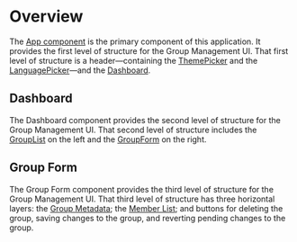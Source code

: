 # Overview
The [App component](./App.md) is the primary component of this application. It provides the first level of structure for
the Group Management UI. That first level of structure is a header&mdash;containing the
[ThemePicker](./components/ThemePicker/ThemePicker.md) and the
[LanguagePicker](./components/LanguagePicker/LanguagePicker.md)&mdash;and the
[Dashboard](./containers/Dashboard/Dashboard.md).

## Dashboard
The Dashboard component provides the second level of structure for the Group Management UI. That second level of
structure includes the [GroupList](./components/GroupList/GroupList.md) on the left and the
[GroupForm](./containers/GroupForm/GroupForm.md) on the right.

## Group Form
The Group Form component provides the third level of structure for the Group Management UI. That third level of
structure has three horizontal layers: the [Group Metadata](./components/GroupFormFields/GroupFormFields.md); the
[Member List](./components/GroupMembers/GroupMembers.md); and buttons for deleting the group, saving changes to the
group, and reverting pending changes to the group.